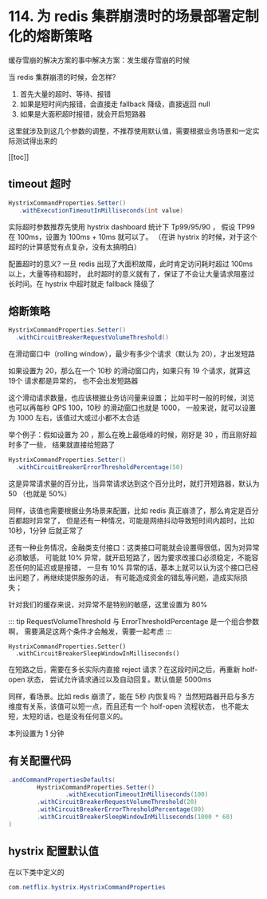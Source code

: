 # 114. 为 redis 集群崩溃时的场景部署定制化的熔断策略
缓存雪崩的解决方案的事中解决方案：发生缓存雪崩的时候

当 redis 集群崩溃的时候，会怎样?

1. 首先大量的超时、等待、报错
2. 如果是短时间内报错，会直接走 fallback 降级，直接返回 null
3. 如果是大面积超时报错，就会开启短路器

这里就涉及到这几个参数的调整，不推荐使用默认值，需要根据业务场景和一定实际测试得出来的

[[toc]]

## timeout 超时

```java
HystrixCommandProperties.Setter()
   .withExecutionTimeoutInMilliseconds(int value)
```

实际超时参数推荐先使用 hystrix dashboard 统计下 Tp99/95/90 ，
假设 TP99 在 100ms，设置为 100ms + 10ms 就可以了。
（在讲 hystrix 的时候，对于这个超时的计算感觉有点复杂，没有太搞明白）

配置超时的意义? 一旦 redis 出现了大面积故障，此时肯定访问耗时超过 100ms 以上，大量等待和超时，
此时超时的意义就有了，保证了不会让大量请求阻塞过长时间。在 hystrix 中超时就走 fallback 降级了

## 熔断策略

```java
HystrixCommandProperties.Setter()
  .withCircuitBreakerRequestVolumeThreshold()
```

在滑动窗口中（rolling window），最少有多少个请求（默认为 20），才出发短路

如果设置为 20，那么在一个 10秒 的滑动窗口内，如果只有 19 个请求，就算这 19个 请求都是异常的，
也不会出发短路器

这个滑动请求数量，也应该根据业务访问量来设置；
比如平时一般的时候，浏览也可以再每秒 QPS 100，10秒 的滑动窗口也就是 1000，
一般来说，就可以设置为 1000 左右，该值过大或过小都不太合适

举个例子：假如设置为 20 ，那么在晚上最低峰的时候，刚好是 30 ，而且刚好超时多了一些，
结果就直接给短路了

```java
HystrixCommandProperties.Setter()
  .withCircuitBreakerErrorThresholdPercentage(50)
```

这是异常请求量的百分比，当异常请求达到这个百分比时，就打开短路器，默认为 50 （也就是 50%）

同样，该值也需要根据业务场景来配置，比如 redis 真正崩溃了，那么肯定是百分百都超时异常了，
但是还有一种情况，可能是网络抖动导致短时间内超时，比如 10秒，1分钟 后就正常了

还有一种业务情况，金融类支付接口：这类接口可能就会设置得很低，因为对异常必须敏感，
可能就 10% 异常，就开启短路了，因为要求改接口必须稳定，不能容忍任何的延迟或是报错，
一旦有 10% 异常的话，基本上就可以认为这个接口已经出问题了，再继续提供服务的话，
有可能造成资金的错乱等问题，造成实际损失；

针对我们的缓存来说，对异常不是特别的敏感，这里设置为 80%

::: tip
RequestVolumeThreshold 与 ErrorThresholdPercentage 是一个组合参数啊，
需要满足这两个条件才会触发，需要一起考虑
:::


```
HystrixCommandProperties.Setter()
  .withCircuitBreakerSleepWindowInMilliseconds()
```

在短路之后，需要在多长实际内直接 reject 请求？在这段时间之后，再重新 holf-open 状态，
尝试允许请求通过以及自动回复。默认值是 5000ms

同样，看场景。比如 redis 崩溃了，能在 5秒 内恢复吗？
当然短路器开启与多方维度有关系，该值可以短一点，而且还有一个 holf-open 流程状态，
也不能太短，太短的话，也是没有任何意义的。

本列设置为 1 分钟

## 有关配置代码

```java
.andCommandPropertiesDefaults(
        HystrixCommandProperties.Setter()
                .withExecutionTimeoutInMilliseconds(100)
        .withCircuitBreakerRequestVolumeThreshold(20)
        .withCircuitBreakerErrorThresholdPercentage(80)
        .withCircuitBreakerSleepWindowInMilliseconds(1000 * 60)
)
```

## hystrix 配置默认值

在以下类中定义的

```java
com.netflix.hystrix.HystrixCommandProperties
```


<iframe  height="500px" width="100%" frameborder=0 allowfullscreen="true" :src="$withBase('/ads.html')"></iframe>